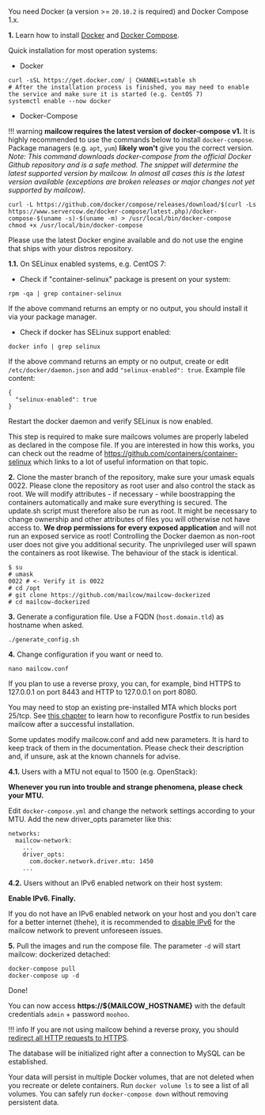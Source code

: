 You need Docker (a version >= `20.10.2` is required) and Docker Compose 1.x.

**1\.** Learn how to install [Docker](https://docs.docker.com/install/) and [Docker Compose](https://docs.docker.com/compose/install/).

Quick installation for most operation systems:

- Docker
```
curl -sSL https://get.docker.com/ | CHANNEL=stable sh
# After the installation process is finished, you may need to enable the service and make sure it is started (e.g. CentOS 7)
systemctl enable --now docker
```

- Docker-Compose

!!! warning
    **mailcow requires the latest version of docker-compose v1.** It is highly recommended to use the commands below to install `docker-compose`. Package managers (e.g. `apt`, `yum`) **likely won't** give you the correct version.
    _Note: This command downloads docker-compose from the official Docker Github repository and is a safe method. The snippet will determine the latest supported version by mailcow. In almost all cases this is the latest version available (exceptions are broken releases or major changes not yet supported by mailcow)._

```
curl -L https://github.com/docker/compose/releases/download/$(curl -Ls https://www.servercow.de/docker-compose/latest.php)/docker-compose-$(uname -s)-$(uname -m) > /usr/local/bin/docker-compose
chmod +x /usr/local/bin/docker-compose
```

Please use the latest Docker engine available and do not use the engine that ships with your distros repository.

**1\.1\.** On SELinux enabled systems, e.g. CentOS 7:

- Check if "container-selinux" package is present on your system:

```
rpm -qa | grep container-selinux
```

If the above command returns an empty or no output, you should install it via your package manager.

- Check if docker has SELinux support enabled:

```
docker info | grep selinux
```

If the above command returns an empty or no output, create or edit `/etc/docker/daemon.json` and add `"selinux-enabled": true`. Example file content:

```
{
  "selinux-enabled": true
}
```

Restart the docker daemon and verify SELinux is now enabled.

This step is required to make sure mailcows volumes are properly labeled as declared in the compose file.
If you are interested in how this works, you can check out the readme of https://github.com/containers/container-selinux which links to a lot of useful information on that topic.


**2\.** Clone the master branch of the repository, make sure your umask equals 0022. Please clone the repository as root user and also control the stack as root. We will modify attributes - if necessary - while boostrapping the containers automatically and make sure everything is secured. The update.sh script must therefore also be run as root. It might be necessary to change ownership and other attributes of files you will otherwise not have access to. **We drop permissions for every exposed application** and will not run an exposed service as root! Controlling the Docker daemon as non-root user does not give you additional security. The unprivileged user will spawn the containers as root likewise. The behaviour of the stack is identical.

```
$ su
# umask
0022 # <- Verify it is 0022
# cd /opt
# git clone https://github.com/mailcow/mailcow-dockerized
# cd mailcow-dockerized
```

**3\.** Generate a configuration file. Use a FQDN (`host.domain.tld`) as hostname when asked.
```
./generate_config.sh
```

**4\.** Change configuration if you want or need to.
```
nano mailcow.conf
```
If you plan to use a reverse proxy, you can, for example, bind HTTPS to 127.0.0.1 on port 8443 and HTTP to 127.0.0.1 on port 8080.

You may need to stop an existing pre-installed MTA which blocks port 25/tcp. See [this chapter](https://mailcow.github.io/mailcow-dockerized-docs/firststeps-local_mta/) to learn how to reconfigure Postfix to run besides mailcow after a successful installation.

Some updates modify mailcow.conf and add new parameters. It is hard to keep track of them in the documentation. Please check their description and, if unsure, ask at the known channels for advise.

**4\.1\.** Users with a MTU not equal to 1500 (e.g. OpenStack):

**Whenever you run into trouble and strange phenomena, please check your MTU.**

Edit `docker-compose.yml` and change the network settings according to your MTU.
Add the new driver_opts parameter like this:
```
networks:
  mailcow-network:
    ...
    driver_opts:
      com.docker.network.driver.mtu: 1450
    ...
```

**4\.2\.** Users without an IPv6 enabled network on their host system:

**Enable IPv6. Finally.**

If you do not have an IPv6 enabled network on your host and you don't care for a better internet (thehe), it is recommended to [disable IPv6](https://mailcow.github.io/mailcow-dockerized-docs/firststeps-disable_ipv6/) for the mailcow network to prevent unforeseen issues.


**5\.** Pull the images and run the compose file. The parameter `-d` will start mailcow: dockerized detached:
```
docker-compose pull
docker-compose up -d
```

Done!

You can now access **https://${MAILCOW_HOSTNAME}** with the default credentials `admin` + password `moohoo`.

!!! info
    If you are not using mailcow behind a reverse proxy, you should [redirect all HTTP requests to HTTPS](https://mailcow.github.io/mailcow-dockerized-docs/u_e-80_to_443/).

The database will be initialized right after a connection to MySQL can be established.

Your data will persist in multiple Docker volumes, that are not deleted when you recreate or delete containers. Run `docker volume ls` to see a list of all volumes. You can safely run `docker-compose down` without removing persistent data.

